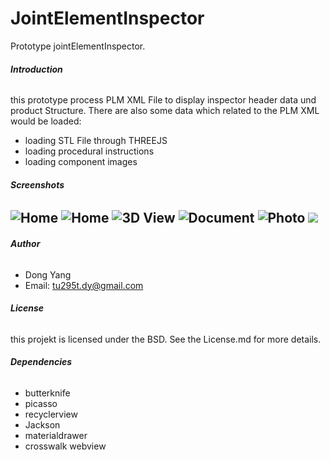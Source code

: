 # JointElementInspector

Prototype jointElementInspector.

###### **Introduction**
this prototype process PLM XML File to display inspector header data und product Structure.
There are also some data which related to the PLM XML would be loaded:

* loading STL File through THREEJS
* loading procedural instructions 
* loading component images 


###### **Screenshots**
![Home ](https://cloud.githubusercontent.com/assets/11210658/26645597/df682b20-4638-11e7-8314-ed05a66d4cac.png)
![Home](https://cloud.githubusercontent.com/assets/11210658/26645599/df6aa45e-4638-11e7-983e-b5f7b5edd5d2.png)
![3D View](https://cloud.githubusercontent.com/assets/11210658/26645596/df67e674-4638-11e7-8772-a866a5c42795.png)
![Document](https://cloud.githubusercontent.com/assets/11210658/26760893/aa070b02-4923-11e7-9837-60b940fa8cb6.png)
![Photo](https://cloud.githubusercontent.com/assets/11210658/26645598/df69dccc-4638-11e7-98ce-603156195027.png)
![](https://cloud.githubusercontent.com/assets/11210658/26645600/df6dce9a-4638-11e7-9775-f5f67ab57175.png)
--

###### **Author**
* Dong Yang 
* Email: tu295t.dy@gmail.com


###### **License**
this projekt is licensed under the BSD. See the License.md for more details.


###### **Dependencies**
* butterknife
* picasso
* recyclerview
* Jackson
* materialdrawer
* crosswalk webview
